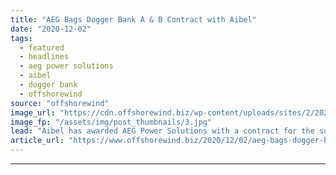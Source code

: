 ```yaml
---
title: "AEG Bags Dogger Bank A & B Contract with Aibel"
date: "2020-12-02"
tags: 
  - featured
  - headlines
  - aeg power solutions
  - aibel
  - dogger bank
  - offshorewind
source: "offshorewind"
image_url: "https://cdn.offshorewind.biz/wp-content/uploads/sites/2/2020/12/02114018/Aibel.jpg"
image_fp: "/assets/img/post_thumbnails/3.jpg"
lead: "Aibel has awarded AEG Power Solutions with a contract for the supply of its"
article_url: "https://www.offshorewind.biz/2020/12/02/aeg-bags-dogger-bank-a-b-contract-with-aibel/"
---
```


---
